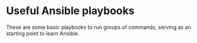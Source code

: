 # Useful Ansible playbooks

These are some basic playbooks to run groups of commands, serving as an starting point to learn Ansible.